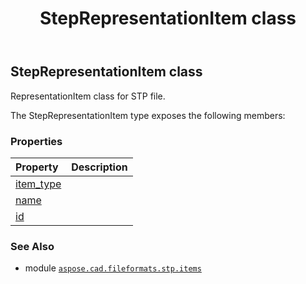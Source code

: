 ﻿---
title: StepRepresentationItem class
second_title: Aspose.CAD for Python via .NET API References
description: 
type: docs
weight: 570
url: /python-net/aspose.cad.fileformats.stp.items/steprepresentationitem/
is_root: false
---

## StepRepresentationItem class

RepresentationItem class for STP file.



The StepRepresentationItem type exposes the following members:

### Properties
| Property | Description |
| :- | :- |
| [item_type](/cad/python-net/aspose.cad.fileformats.stp.items/steprepresentationitem/item_type) |  |
| [name](/cad/python-net/aspose.cad.fileformats.stp.items/steprepresentationitem/name) |  |
| [id](/cad/python-net/aspose.cad.fileformats.stp.items/steprepresentationitem/id) |  |



### See Also
* module [`aspose.cad.fileformats.stp.items`](..)
